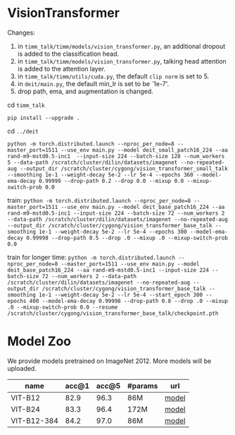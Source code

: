 # VisionTransformer


Changes:
1. in `timm_talk/timm/models/vision_transformer.py`, an additional dropout is added to the classification head.
2. in `timm_talk/timm/models/vision_transformer.py`, talking head attention is added to the attention layer.
3. in `timm_talk/timm/utils/cuda.py`, the default `clip norm` is set to 5.
4. in `deit/main.py`, the default min_lr is set to be `1e-7'.
5. drop path, ema, and augmentation is changed.

cd `timm_talk`

`pip install --upgrade .`

cd `../deit`

`python -m torch.distributed.launch --nproc_per_node=8 --master_port=1511 --use_env main.py --model deit_small_patch16_224 --aa rand-m9-mstd0.5-inc1  --input-size 224 --batch-size 128 --num_workers 5 --data-path /scratch/cluster/dilin/datasets/imagenet --no-repeated-aug --output_dir /scratch/cluster/cygong/vision_transformer_small_talk --smoothing 1e-1 --weight-decay 5e-2 --lr 5e-4 --epochs 360 --model-ema-decay 0.99999 --drop-path 0.2 --drop 0.0 --mixup 0.0 --mixup-switch-prob 0.0`

train: `python -m torch.distributed.launch --nproc_per_node=8 --master_port=1511 --use_env main.py --model deit_base_patch16_224 --aa rand-m9-mstd0.5-inc1 --input-size 224 --batch-size 72 --num_workers 2 --data-path /scratch/cluster/dilin/datasets/imagenet --no-repeated-aug --output_dir /scratch/cluster/cygong/vision_transformer_base_talk --smoothing 1e-1 --weight-decay 5e-2 --lr 5e-4 --epochs 300 --model-ema-decay 0.99998 --drop-path 0.5 --drop .0 --mixup .0 --mixup-switch-prob 0.0`

train for longer time: `python -m torch.distributed.launch --nproc_per_node=8 --master_port=1511 --use_env main.py --model deit_base_patch16_224 --aa rand-m9-mstd0.5-inc1 --input-size 224 --batch-size 72 --num_workers 2 --data-path /scratch/cluster/dilin/datasets/imagenet --no-repeated-aug --output_dir /scratch/cluster/cygong/vision_transformer_base_talk --smoothing 1e-1 --weight-decay 5e-2 --lr 5e-4 --start_epoch 300 --epochs 400 --model-ema-decay 0.99998 --drop-path 0.8 --drop .0 --mixup .0 --mixup-switch-prob 0.0 --resume /scratch/cluster/cygong/vision_transformer_base_talk/checkpoint.pth `


# Model Zoo

We provide models pretrained on ImageNet 2012. More models will be uploaded.

| name | acc@1 | acc@5 | #params | url |
| --- | --- | --- | --- | --- |
| VIT-B12 | 82.9 | 96.3 | 86M | [model](https://drive.google.com/file/d/1NEx-fY6q3UvphJItqABCr2DRjzcReCeO/view?usp=sharing) |
| VIT-B24 | 83.3 | 96.4 | 172M| [model](https://drive.google.com/file/d/1TKG7UIQvFTpoMMLffwYEhYDPoCyzXDhu/view?usp=sharing) |
| VIT-B12-384 | 84.2 | 97.0 | 86M | [model](https://drive.google.com/file/d/1ps-DDxjtbS9fdbSspl-LKScs_IZENKaG/view?usp=sharing) |


